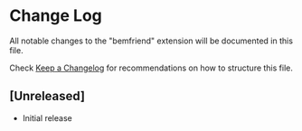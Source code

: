 # Change Log
All notable changes to the "bemfriend" extension will be documented in this file.

Check [Keep a Changelog](http://keepachangelog.com/) for recommendations on how to structure this file.

## [Unreleased]
- Initial release